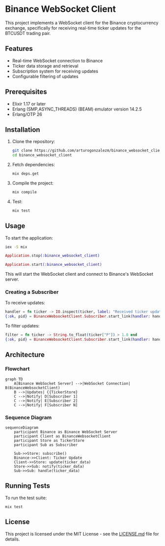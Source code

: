 # Binance WebSocket Client

This project implements a WebSocket client for the Binance cryptocurrency exchange, specifically for receiving real-time ticker updates for the BTCUSDT trading pair.

## Features

- Real-time WebSocket connection to Binance
- Ticker data storage and retrieval
- Subscription system for receiving updates
- Configurable filtering of updates

## Prerequisites

- Elixir 1.17 or later
- Erlang (SMP,ASYNC_THREADS) (BEAM) emulator version 14.2.5
- Erlang/OTP 26

## Installation

1. Clone the repository:
   ```bash
   git clone https://github.com/arturogonzalezm/binance_websocket_client.git
   cd binance_websocket_client
   ```

2. Fetch dependencies:
   ```bash
   mix deps.get
   ```

3. Compile the project:
   ```bash
   mix compile
   ```

4. Test:
   ```bash
   mix test
   ```

## Usage

To start the application:

```bash
iex -S mix
```

```elixir
Application.stop(:binance_websocket_client)
```

```elixir
Application.start(:binance_websocket_client)
```

This will start the WebSocket client and connect to Binance's WebSocket server.

### Creating a Subscriber

To receive updates:

```elixir
handler = fn ticker -> IO.inspect(ticker, label: "Received ticker update") end
{:ok, pid} = BinanceWebsocketClient.Subscriber.start_link(handler: handler)
```

To filter updates:

```elixir
filter = fn ticker -> String.to_float(ticker["P"]) > 1.0 end
{:ok, pid} = BinanceWebsocketClient.Subscriber.start_link(handler: handler, filter: filter)
```

## Architecture

### Flowchart

```mermaid
graph TD
    A[Binance WebSocket Server] -->|WebSocket Connection| B(BinanceWebsocketClient)
    B -->|Updates| C{TickerStore}
    C -->|Notify| D[Subscriber 1]
    C -->|Notify| E[Subscriber 2]
    C -->|Notify| F[Subscriber N]
```

### Sequence Diagram

```mermaid
sequenceDiagram
    participant Binance as Binance WebSocket Server
    participant Client as BinanceWebsocketClient
    participant Store as TickerStore
    participant Sub as Subscriber

    Sub->>Store: subscribe()
    Binance->>Client: Ticker Update
    Client->>Store: update(ticker_data)
    Store->>Sub: notify(ticker_data)
    Sub->>Sub: handle(ticker_data)
```

## Running Tests

To run the test suite:

```
mix test
```

## License

This project is licensed under the MIT License - see the [LICENSE.md](LICENSE.md) file for details.